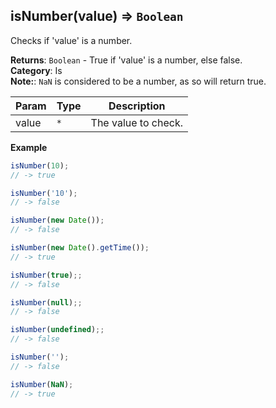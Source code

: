 <a name="isNumber"></a>

## isNumber(value) ⇒ <code>Boolean</code>
Checks if 'value' is a number.

**Returns**: <code>Boolean</code> - True if 'value' is a number, else false.  
**Category**: Is  
**Note:**: `NaN` is considered to be a number, as so will return true.  

| Param | Type | Description |
| --- | --- | --- |
| value | <code>\*</code> | The value to check. |

**Example**  
```js
isNumber(10);
// -> true

isNumber('10');
// -> false

isNumber(new Date());
// -> false

isNumber(new Date().getTime());
// -> true

isNumber(true);;
// -> false

isNumber(null);;
// -> false

isNumber(undefined);;
// -> false

isNumber('');
// -> false

isNumber(NaN);
// -> true
```
